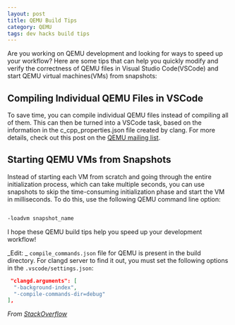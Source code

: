 ```yaml
---
layout: post
title: QEMU Build Tips 
category: QEMU
tags: dev hacks build tips
---
```



Are you working on QEMU development and looking for ways to speed up your workflow? Here are some tips that can help you quickly modify and verify the correctness of QEMU files in Visual Studio Code(VSCode) and start QEMU virtual machines(VMs) from snapshots:

## Compiling Individual QEMU Files in VSCode
To save time, you can compile individual QEMU files instead of compiling all of them. This can then be turned into a VSCode task, based on the information in the c_cpp_properties.json file created by clang. For more details, check out this post on the [QEMU mailing list](https://www.mail-archive.com/qemu-devel@nongnu.org/msg806626.html).

## Starting QEMU VMs from Snapshots
Instead of starting each VM from scratch and going through the entire initialization process, which can take multiple seconds, you can use snapshots to skip the time-consuming initialization phase and start the VM in milliseconds. To do this, use the following QEMU command line option:

```sh

-loadvm snapshot_name

```
I hope these QEMU build tips help you speed up your development workflow!

_Edit: _
`compile_commands.json` file for QEMU is present in the build directory. For clangd server to find it out, you must set the following options in the `.vscode/settings.json`: 

```json
 "clangd.arguments": [
  "-background-index",
  "-compile-commands-dir=debug"
],
```
_From [StackOverflow](https://stackoverflow.com/questions/51402740/visual-studio-code-clangd-extension-configuration)_


